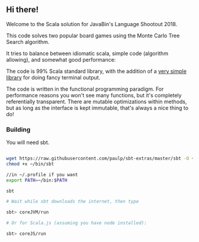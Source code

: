 ## Hi there!

Welcome to the Scala solution for JavaBin's Language Shootout 2018.

This code solves two popular board games using the Monte Carlo Tree Search algorithm.

It tries to balance between idiomatic scala, simple code (algorithm allowing), and somewhat good performance: 

The code is 99% Scala standard library, with the addition of a [very simple library](https://github.com/lihaoyi/fansi) 
for doing fancy terminal output.

The code is written in the functional programming paradigm. For performance reasons you won't see many functions, 
but it's completely referentially transparent. 
There are mutable optimizations within methods, but as long as the interface is kept immutable, that's always a nice thing to do!
 
### Building

You will need sbt. 
```bash

wget https://raw.githubusercontent.com/paulp/sbt-extras/master/sbt -O ~/bin/sbt
chmod +x ~/bin/sbt

//in ~/.profile if you want
export PATH=~/bin:$PATH

sbt

# Wait while sbt downloads the internet, then type

sbt> coreJVM/run

# Or for Scala.js (assuming you have node installed):

sbt> coreJS/run

```
